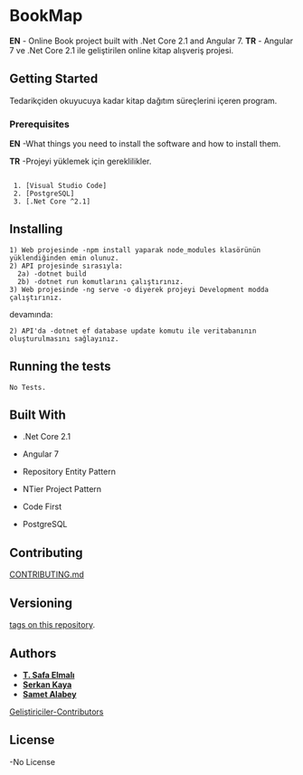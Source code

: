 # BookMap

**EN** - Online Book project built with .Net Core 2.1 and Angular 7.
**TR** - Angular 7 ve .Net Core 2.1 ile geliştirilen online kitap alışveriş projesi.

## Getting Started

Tedarikçiden okuyucuya kadar kitap dağıtım süreçlerini içeren program.

### Prerequisites

**EN** -What things you need to install the software and how to install them.

**TR** -Projeyi yüklemek için gereklilikler.

```

 1. [Visual Studio Code]
 2. [PostgreSQL]
 3. [.Net Core ^2.1]
```

## Installing
```
1) Web projesinde -npm install yaparak node_modules klasörünün yüklendiğinden emin olunuz.
2) API projesinde sırasıyla:
  2a) -dotnet build
  2b) -dotnet run komutlarını çalıştırınız.
3) Web projesinde -ng serve -o diyerek projeyi Development modda çalıştırınız.
```

devamında:

```
2) API'da -dotnet ef database update komutu ile veritabanının oluşturulmasını sağlayınız.

```
## Running the tests
```
No Tests.
```

## Built With

- .Net Core 2.1

- Angular 7

- Repository Entity Pattern

- NTier Project Pattern

- Code First

- PostgreSQL

## Contributing

[CONTRIBUTING.md](https://gist.github.com)

## Versioning

[tags on this repository](https://github.com/serkankayaa/BookMap/tags).

## Authors

* **[T. Safa Elmalı](https://github.com/SafaElmali)**
* **[Serkan Kaya](https://github.com/serkankayaa)**
* **[Samet Alabey](https://github.com/nillabobillababolla)**

[Geliştiriciler-Contributors](https://github.com/serkankayaa/BookMap/settings/collaboration)

## License
-No License
